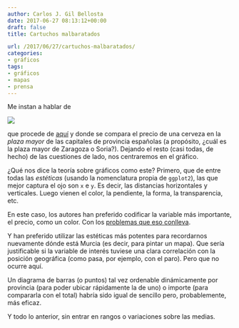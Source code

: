 ```yaml
---
author: Carlos J. Gil Bellosta
date: 2017-06-27 08:13:12+00:00
draft: false
title: Cartuchos malbaratados

url: /2017/06/27/cartuchos-malbaratados/
categories:
- gráficos
tags:
- gráficos
- mapas
- prensa
---
```


Me instan a hablar de

![](/wp-uploads/2017/06/canas_espana.png)

que procede de [aquí](http://cocinillas.elespanol.com/2017/06/cuanto-cuesta-una-cerveza/) y donde se compara el precio de una cerveza en la _plaza mayor_ de las capitales de provincia españolas (a propósito, ¿cuál es la plaza mayor de Zaragoza o Soria?). Dejando el resto (casi todas, de hecho) de las cuestiones de lado, nos centraremos en el gráfico.

¿Qué nos dice la teoría sobre gráficos como este? Primero, que de entre todas las _estéticas_ (usando la nomenclatura propia de `ggplot2`), las que mejor captura el ojo son `x` e `y`. Es decir, las distancias horizontales y verticales. Luego vienen el color, la pendiente, la forma, la transparencia, etc.

En este caso, los autores han preferido codificar la variable más importante, el precio, como un color. Con los [problemas que eso conlleva](https://www.datanalytics.com/2013/12/09/gradientes-e-ilusiones-opticas/).

Y han preferido utilizar las estéticas más potentes para recordarnos nuevamente dónde está Murcia (es decir, para pintar un mapa). Que sería justificable si la variable de interés tuviese una clara correlación con la posición geográfica (como pasa, por ejemplo, con el paro). Pero que no ocurre aquí.

Un diagrama de barras (o puntos) tal vez ordenable dinámicamente por provincia (para poder ubicar rápidamente la de uno) o importe (para compararla con el total) habría sido igual de sencillo pero, probablemente, más eficaz.

Y todo lo anterior, sin entrar en rangos o variaciones sobre las medias.